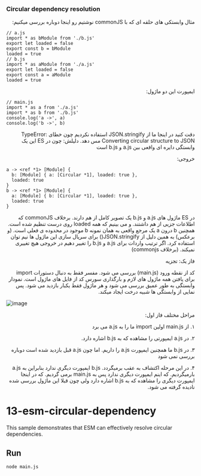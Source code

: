 ### Circular dependency resolution

<p dir="rtl" align="right">
مثال وابستکی های حلقه ای که با commonJS نوشتیم رو اینجا دوباره بررسی میکنیم:
</p>

```
// a.js
import * as bModule from './b.js'
export let loaded = false
export const b = bModule
loaded = true
// b.js
import * as aModule from './a.js'
export let loaded = false
export const a = aModule
loaded = true
```
<p dir="rtl" align="right">
ایمپورت این دو ماژول:
</p>

```
// main.js
import * as a from './a.js'
import * as b from './b.js'
console.log('a ->', a)
console.log('b ->', b)
```

<p dir="rtl" align="right">
دقت کنید در اینجا ما از JSON.stringify استفاده نکردیم چون خطای TypeError: Converting circular structure to JSON مس دهد. دلیلش: چون در ES این یک وابستگی دایره ای واقعی بین a.js و b.js است
</p>

<p dir="rtl" align="right">
خروجی:
</p>

```
a -> <ref *1> [Module] {
  b: [Module] { a: [Circular *1], loaded: true },
  loaded: true
}
b -> <ref *1> [Module] {
  a: [Module] { b: [Circular *1], loaded: true },
  loaded: true
}
```

<p dir="rtl" align="right">
در ES ماژول های a.js و b.js یک تصویر کامل از هم دارند. برخلاف commonJS که اطلاعات جزیی از هم داشتند. و می بینیم که همه loaded روی درست تنظیم شده است. همچنین b  درون a یک مرجع واقعی به همان نمونه b موجود در محدوده ی فعلی است. (و برعکس) به همین دلیل از JSON.stringify() برای سریال سازی این ماژول ها نیم توان استفاده کرد. اگر ترتیب واردات برای a.js و b.js را تغییر دهیم در خروجی هیچ تغییری نمیکند. (برخلاف commonjs)
</p>

<p dir="rtl" align="right">
فاز یک: تجزیه
</p>

  <p dir="rtl" align="right">
کد از نقطه ورود (main.js) بررسی می شود. مفسر فقط به دنبال دستورات import برای یافتن همه ماژول های لازم و بارگذاری سورس کد از فایل های ماژول است. نمودار وابستگی به طور عمیق بررسی می شود و هر ماژول فقط یکبار بازدید می شود. پس نمایی از وابستگی ها شبیه درخت ایجاد میکند. 
</p>

![image](https://user-images.githubusercontent.com/45192069/133125766-cba97fa9-d056-4413-a7c4-e46da46a80d1.png)

 <p dir="rtl" align="right">
مراحل مختلف فاز اول:
 </p>
 
 
 <p dir="rtl" align="right">
 ۱. از main.js اولین import ما را به a.js می برد
 </p>
 
 <p dir="rtl" align="right">
 ۲. در a.js ایمپورتی را مشاهده که به b.js اشاره دارد.
 </p>
 
 <p dir="rtl" align="right">
 ۳. در b.js ما همچنین ایمپورت a.js را داریم. اما چون a.js قبل بازدید شده است دوباره بررسی نمی شود
 </p>
 
 <p dir="rtl" align="right">
 ۴. در این مرحله اکتشاف به عقب برمیگردد. b.js ایمپورت دیگری ندارد بنابراین به a.js بارمیگردیم. که اینم ایمپورت دیگری ندارد پس به main.js برمی گردیم. که در اینجا ایمپورت دیگری را مشاهده که به b.js اشاره دارد ولی چون قبلا این ماژول بررسی شده نادیده گرفته می شود. 
  </p>
  
  
# 13-esm-circular-dependency

This sample demonstrates that ESM can effectively resolve circular dependencies.

## Run

```bash
node main.js
```
